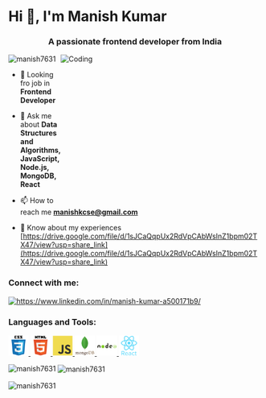  

<h1 align="left">Hi 👋, I'm Manish Kumar</h1>
<h3 align="center">A passionate frontend developer from India</h3>
<img align="right" alt="Coding" width="400" height="300" src="https://arunseo.com/wp-content/uploads/2021/02/contact-us.gif">
<p align="left"> <img src="https://komarev.com/ghpvc/?username=manish7631&label=Profile%20views&color=0e75b6&style=flat" alt="manish7631" /> </p>

- 🌱 Looking fro job in  **Frontend Developer**

- 💬 Ask me about **Data Structures and Algorithms, JavaScript, Node.js, MongoDB, React**

- 📫 How to reach me **manishkcse@gmail.com**

- 📄 Know about my experiences [https://drive.google.com/file/d/1sJCaQqpUx2RdVpCAbWsInZ1bpm02TX47/view?usp=share_link](https://drive.google.com/file/d/1sJCaQqpUx2RdVpCAbWsInZ1bpm02TX47/view?usp=share_link)

<h3 align="left">Connect with me:</h3>
<p align="left">
<a href="https://linkedin.com/in/https://www.linkedin.com/in/manish-kumar-a500171b9/" target="blank"><img align="center" src="https://raw.githubusercontent.com/rahuldkjain/github-profile-readme-generator/master/src/images/icons/Social/linked-in-alt.svg" alt="https://www.linkedin.com/in/manish-kumar-a500171b9/" height="30" width="40" /></a>
 
</p>

<h3 align="left">Languages and Tools:</h3>
<p align="left"> <a href="https://www.w3schools.com/css/" target="_blank" rel="noreferrer"> <img src="https://raw.githubusercontent.com/devicons/devicon/master/icons/css3/css3-original-wordmark.svg" alt="css3" width="40" height="40"/> </a> <a href="https://www.w3.org/html/" target="_blank" rel="noreferrer"> <img src="https://raw.githubusercontent.com/devicons/devicon/master/icons/html5/html5-original-wordmark.svg" alt="html5" width="40" height="40"/> </a> <a href="https://developer.mozilla.org/en-US/docs/Web/JavaScript" target="_blank" rel="noreferrer"> <img src="https://raw.githubusercontent.com/devicons/devicon/master/icons/javascript/javascript-original.svg" alt="javascript" width="40" height="40"/> </a> <a href="https://www.mongodb.com/" target="_blank" rel="noreferrer"> <img src="https://raw.githubusercontent.com/devicons/devicon/master/icons/mongodb/mongodb-original-wordmark.svg" alt="mongodb" width="40" height="40"/> </a> <a href="https://nodejs.org" target="_blank" rel="noreferrer"> <img src="https://raw.githubusercontent.com/devicons/devicon/master/icons/nodejs/nodejs-original-wordmark.svg" alt="nodejs" width="40" height="40"/> </a> <a href="https://reactjs.org/" target="_blank" rel="noreferrer"> <img src="https://raw.githubusercontent.com/devicons/devicon/master/icons/react/react-original-wordmark.svg" alt="react" width="40" height="40"/> </a> </p>

<p><img align="left" src="https://github-readme-stats.vercel.app/api/top-langs?username=manish7631&show_icons=true&locale=en&layout=compact" alt="manish7631" /></p>

<p>&nbsp;<img align="center" src="https://github-readme-stats.vercel.app/api?username=manish7631&show_icons=true&locale=en" alt="manish7631" /></p>

<p><img align="center" src="https://github-readme-streak-stats.herokuapp.com/?user=manish7631&" alt="manish7631" /></p>
